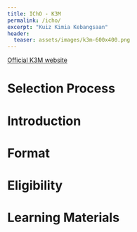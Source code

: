 ```yaml
---
title: IChO - K3M
permalink: /icho/
excerpt: "Kuiz Kimia Kebangsaan"
header:
  teaser: assets/images/k3m-600x400.png
---
```


<a href="https://ikm.org.my/outreach-programs/kuiz-kimia-kebangsaaan-malaysia-k3m/">Official K3M website</a>

# Selection Process


# Introduction


# Format


# Eligibility

# Learning Materials